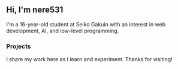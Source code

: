 ## Hi, I'm nere531

I'm a 16-year-old student at Seiko Gakuin with an interest in web development, AI, and low-level programming.

### Projects

I share my work here as I learn and experiment. Thanks for visiting!
